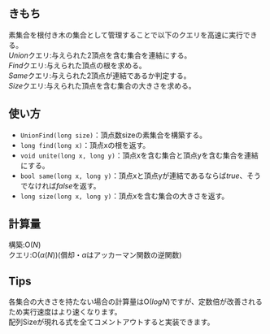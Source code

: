 ## きもち

素集合を根付き木の集合として管理することで以下のクエリを高速に実行できる。  
$Union$クエリ:与えられた2頂点を含む集合を連結にする。  
$Find$クエリ:与えられた頂点の根を求める。  
$Same$クエリ:与えられた2頂点が連結であるか判定する。  
$Size$クエリ:与えられた頂点を含む集合の大きさを求める。

## 使い方

- `UnionFind(long size)`：頂点数sizeの素集合を構築する。  
- `long find(long x)`：頂点xの根を返す。  
- `void unite(long x, long y)`：頂点xを含む集合と頂点yを含む集合を連結にする。  
- `bool same(long x, long y)`：頂点xと頂点yが連結であるならば$true$、そうでなければ$false$を返す。  
- `long size(long x, long y)`：頂点xを含む集合の大きさを返す。  

## 計算量

構築:$\mathrm{O}(N)$  
クエリ:$\mathrm{O}(\alpha(N))$(償却・$\alpha$はアッカーマン関数の逆関数)   

## Tips
  
各集合の大きさを持たない場合の計算量は$\mathrm{O}(logN)$ですが、定数倍が改善されるため実行速度はより速くなります。  
配列Sizeが現れる式を全てコメントアウトすると実装できます。
